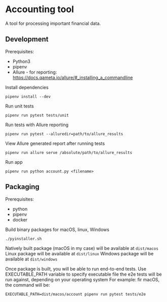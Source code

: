 # Accounting tool

A tool for processing important financial data.

## Development
Prerequisites:
- Python3
- pipenv
- Allure - for reporting: https://docs.qameta.io/allure/#_installing_a_commandline

Install dependencies
```
pipenv install --dev
```

Run unit tests
```
pipenv run pytest tests/unit
```

Run tests with Allure reporting
```
pipenv run pytest --alluredir=path/to/allure_results
```

View Allure generated report after running tests
```
pipenv run allure serve /absolute/path/to/allure_results
```

Run app
```
pipenv run python account.py <filename>
```

## Packaging
Prerequisites:
- python
- pipenv
- docker

Build binary packages for macOS, linux, Windows
```
./pyinstaller.sh
```

Natively built package (macOS in my case) will be available at `dist/macos`
Linux package will be available at `dist/linux`
Windows package will be available at `dist/windows`

Once package is built, you will be able to run end-to-end tests.
Use EXECUTABLE_PATH variable to specify executable file the e2e tests will be run against, depending on your operating system
For example: fir macOS, the command will be: 
```
EXECUTABLE_PATH=dist/macos/account pipenv run pytest tests/e2e
```
